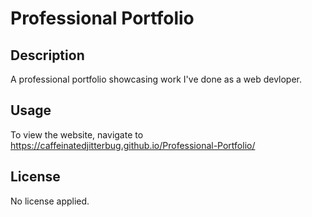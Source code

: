 # Professional Portfolio
## Description

A professional portfolio showcasing work I've done as a web devloper.

## Usage

To view the website, navigate to https://caffeinatedjitterbug.github.io/Professional-Portfolio/

## License

No license applied.